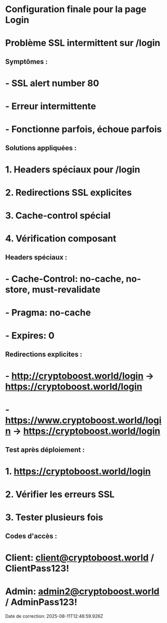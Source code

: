 # Configuration finale pour la page Login
# Problème SSL intermittent sur /login

## Symptômes :
# - SSL alert number 80
# - Erreur intermittente
# - Fonctionne parfois, échoue parfois

## Solutions appliquées :
# 1. Headers spéciaux pour /login
# 2. Redirections SSL explicites
# 3. Cache-control spécial
# 4. Vérification composant

## Headers spéciaux :
# - Cache-Control: no-cache, no-store, must-revalidate
# - Pragma: no-cache
# - Expires: 0

## Redirections explicites :
# - http://cryptoboost.world/login -> https://cryptoboost.world/login
# - https://www.cryptoboost.world/login -> https://cryptoboost.world/login

## Test après déploiement :
# 1. https://cryptoboost.world/login
# 2. Vérifier les erreurs SSL
# 3. Tester plusieurs fois

## Codes d'accès :
# Client: client@cryptoboost.world / ClientPass123!
# Admin: admin2@cryptoboost.world / AdminPass123!

Date de correction: 2025-08-11T12:46:59.926Z